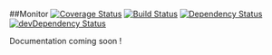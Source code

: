 ##Monitor [![Coverage Status](https://coveralls.io/repos/dangrafic/monitor/badge.png)](https://coveralls.io/r/dangrafic/monitor) [![Build Status](https://travis-ci.org/dangrafic/monitor.svg?branch=master)](https://travis-ci.org/dangrafic/monitor) [![Dependency Status](https://david-dm.org/dangrafic/monitor.svg?theme=shields.io)](https://david-dm.org/dangrafic/monitor) [![devDependency Status](https://david-dm.org/dangrafic/monitor/dev-status.svg?branch=master)](https://david-dm.org/dangrafic/monitor#info=devDependencies)

Documentation coming soon !
